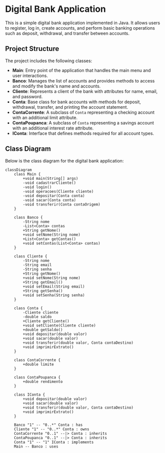 # Digital Bank Application

This is a simple digital bank application implemented in Java. It allows users to register, log in, create accounts, and perform basic banking operations such as deposit, withdrawal, and transfer between accounts.

## Project Structure

The project includes the following classes:

- **Main**: Entry point of the application that handles the main menu and user interactions.
- **Banco**: Manages the list of accounts and provides methods to access and modify the bank's name and accounts.
- **Cliente**: Represents a client of the bank with attributes for name, email, and password.
- **Conta**: Base class for bank accounts with methods for deposit, withdrawal, transfer, and printing the account statement.
- **ContaCorrente**: A subclass of `Conta` representing a checking account with an additional limit attribute.
- **ContaPoupanca**: A subclass of `Conta` representing a savings account with an additional interest rate attribute.
- **IConta**: Interface that defines methods required for all account types.

## Class Diagram

Below is the class diagram for the digital bank application:

```mermaid
classDiagram
    class Main {
        +void main(String[] args)
        -void cadastrarCliente()
        -void login()
        -void operacoes(Cliente cliente)
        -void depositar(Conta conta)
        -void sacar(Conta conta)
        -void transferir(Conta contaOrigem)
    }

    class Banco {
        -String nome
        -List<Conta> contas
        +String getNome()
        +void setNome(String nome)
        +List<Conta> getContas()
        +void setContas(List<Conta> contas)
    }

    class Cliente {
        -String nome
        -String email
        -String senha
        +String getNome()
        +void setNome(String nome)
        +String getEmail()
        +void setEmail(String email)
        +String getSenha()
        +void setSenha(String senha)
    }

    class Conta {
        -Cliente cliente
        -double saldo
        +Cliente getCliente()
        +void setCliente(Cliente cliente)
        +double getSaldo()
        +void depositar(double valor)
        +void sacar(double valor)
        +void transferir(double valor, Conta contaDestino)
        +void imprimirExtrato()
    }

    class ContaCorrente {
        +double limite
    }

    class ContaPoupanca {
        +double rendimento
    }

    class IConta {
        +void depositar(double valor)
        +void sacar(double valor)
        +void transferir(double valor, Conta contaDestino)
        +void imprimirExtrato()
    }

    Banco "1" -- "0..*" Conta : has
    Cliente "1" -- "0..*" Conta : owns
    ContaCorrente "0..1" --|> Conta : inherits
    ContaPoupanca "0..1" --|> Conta : inherits
    Conta "1" -- "1" IConta : implements
    Main -- Banco : uses
